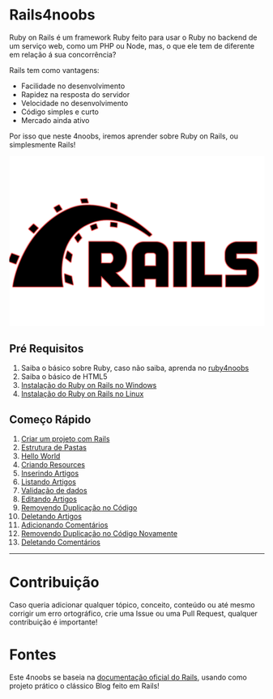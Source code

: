 # Rails4noobs

Ruby on Rails é um framework Ruby feito para usar o Ruby no backend de um serviço web, como um PHP ou Node, mas, o que ele tem de diferente em relação á sua concorrência?

Rails tem como vantagens:

- Facilidade no desenvolvimento
- Rapidez na resposta do servidor
- Velocidade no desenvolvimento
- Código simples e curto
- Mercado ainda ativo

Por isso que neste 4noobs, iremos aprender sobre Ruby on Rails, ou simplesmente Rails!

![Logo](./4noobsAssets/logo.png)

## Pré Requisitos

1. Saiba o básico sobre Ruby, caso não saiba, aprenda no [ruby4noobs](https://github.com/edersonferreira/ruby4noobs)
2. Saiba o básico de HTML5
3. [Instalação do Ruby on Rails no Windows](./4noobsDocs/0-instalacao_1-windows.md)
4. [Instalação do Ruby on Rails no Linux](./4noobsDocs/0-instalacao_2-linux.md)

## Começo Rápido

1. [Criar um projeto com Rails](./4noobsDocs/1-criar-projeto.md)
2. [Estrutura de Pastas](./4noobsDocs/2-estrutura-pastas.md)
3. [Hello World](./4noobsDocs/3-hello-world.md)
4. [Criando Resources](./4noobsDocs/4-criando-resources.md)
5. [Inserindo Artigos](./4noobsDocs/5-inserindo-dados.md)
6. [Listando Artigos](./4noobsDocs/6-listando-dados.md)
7. [Validação de dados](./4noobsDocs/7-validacao-dados.md)
8. [Editando Artigos](./4noobsDocs/8-editando-dados.md)
9. [Removendo Duplicação no Código](./4noobsDocs/9-duplicacao.md)
10. [Deletando Artigos](./4noobsDocs/10-deletando-dados.md)
11. [Adicionando Comentários](./4noobsDocs/11-adicionando-comentarios.md)
12. [Removendo Duplicação no Código Novamente](./4noobsDocs/12-duplicacao2.md)
13. [Deletando Comentários](./4noobsDocs/13-deletando-comentarios.md)

----

# Contribuição

Caso queria adicionar qualquer tópico, conceito, conteúdo ou até mesmo corrigir um erro ortográfico, crie uma Issue ou uma Pull Request, qualquer contribuição é importante!

# Fontes

Este 4noobs se baseia na [documentação oficial do Rails](https://guides.rubyonrails.org), usando como projeto prático o clássico Blog feito em Rails!
